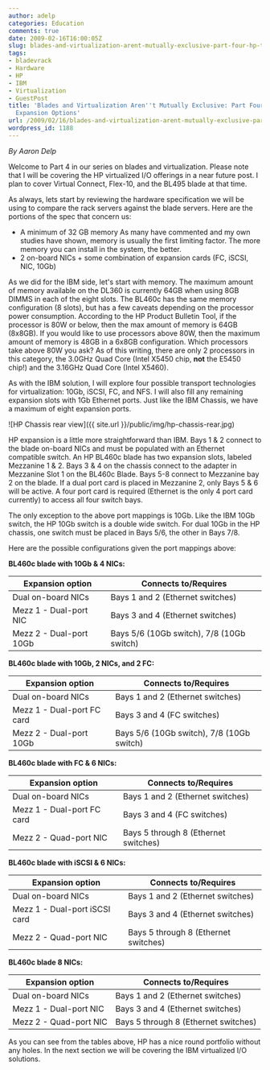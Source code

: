 ```yaml
---
author: adelp
categories: Education
comments: true
date: 2009-02-16T16:00:05Z
slug: blades-and-virtualization-arent-mutually-exclusive-part-four-hp-traditional-expansion-options
tags:
- bladevrack
- Hardware
- HP
- IBM
- Virtualization
- GuestPost
title: 'Blades and Virtualization Aren''t Mutually Exclusive: Part Four, HP Traditional
  Expansion Options'
url: /2009/02/16/blades-and-virtualization-arent-mutually-exclusive-part-four-hp-traditional-expansion-options/
wordpress_id: 1188
---
```


_By Aaron Delp_

Welcome to Part 4 in our series on blades and virtualization. Please note that I will be covering the HP virtualized I/O offerings in a near future post. I plan to cover Virtual Connect, Flex-10, and the BL495 blade at that time.

As always, lets start by reviewing the hardware specification we will be using to compare the rack servers against the blade servers. Here are the portions of the spec that concern us:

* A minimum of 32 GB memory  As many have commented and my own studies have shown, memory is usually the first limiting factor. The more memory you can install in the system, the better.  
* 2 on-board NICs + some combination of expansion cards (FC, iSCSI, NIC, 10Gb)

As we did for the IBM side, let's start with memory. The maximum amount of memory available on the DL360 is currently 64GB when using 8GB DIMMS in each of the eight slots. The BL460c has the same memory configuration (8 slots), but has a few caveats depending on the processor power consumption. According to the HP Product Bulletin Tool, if the processor is 80W or below, then the max amount of memory is 64GB (8x8GB). If you would like to use processors above 80W, then the maximum amount of memory is 48GB in a 6x8GB configuration. Which processors take above 80W you ask? As of this writing, there are only 2 processors in this category, the 3.0GHz Quad Core (Intel X5450 chip, **not** the E5450 chip!) and the 3.16GHz Quad Core (Intel X5460).

As with the IBM solution, I will explore four possible transport technologies for virtualization: 10Gb, iSCSI, FC, and NFS. I will also fill any remaining expansion slots with 1Gb Ethernet ports. Just like the IBM Chassis, we have a maximum of eight expansion ports.

![HP Chassis rear view]({{ site.url }}/public/img/hp-chassis-rear.jpg)

HP expansion is a little more straightforward than IBM. Bays 1 & 2 connect to the blade on-board NICs and must be populated with an Ethernet compatible switch. An HP BL460c blade has two expansion slots, labeled Mezzanine 1 & 2. Bays 3 & 4 on the chassis connect to the adapter in Mezzanine Slot 1 on the BL460c Blade. Bays 5-8 connect to Mezzanine bay 2 on the blade. If a dual port card is placed in Mezzanine 2, only Bays 5 & 6 will be active. A four port card is required (Ethernet is the only 4 port card currently) to access all four switch bays.

The only exception to the above port mappings is 10Gb. Like the IBM 10Gb switch, the HP 10Gb switch is a double wide switch. For dual 10Gb in the HP chassis, one switch must be placed in Bays 5/6, the other in Bays 7/8.

Here are the possible configurations given the port mappings above:

**BL460c blade with 10Gb & 4 NICs:**

| Expansion option        | Connects to/Requires                      |
|-------------------------|-------------------------------------------|
| Dual on-board NICs      | Bays 1 and 2 (Ethernet switches)          |
| Mezz 1 - Dual-port NIC  | Bays 3 and 4 (Ethernet switches)          |
| Mezz 2 - Dual-port 10Gb | Bays 5/6 (10Gb switch), 7/8 (10Gb switch) |

**BL460c blade with 10Gb, 2 NICs, and 2 FC:**

| Expansion option           | Connects to/Requires                      |
|----------------------------|-------------------------------------------|
| Dual on-board NICs         | Bays 1 and 2 (Ethernet switches)          |
| Mezz 1 - Dual-port FC card | Bays 3 and 4 (FC switches)                |
| Mezz 2 - Dual-port 10Gb    | Bays 5/6 (10Gb switch), 7/8 (10Gb switch) |

**BL460c blade with FC & 6 NICs:**

| Expansion option           | Connects to/Requires                 |
|----------------------------|--------------------------------------|
| Dual on-board NICs         | Bays 1 and 2 (Ethernet switches)     |
| Mezz 1 - Dual-port FC card | Bays 3 and 4 (FC switches)           |
| Mezz 2 - Quad-port NIC     | Bays 5 through 8 (Ethernet switches) |

**BL460c blade with iSCSI & 6 NICs:**

| Expansion option              | Connects to/Requires                 |
|-------------------------------|--------------------------------------|
| Dual on-board NICs            | Bays 1 and 2 (Ethernet switches)     |
| Mezz 1 - Dual-port iSCSI card | Bays 3 and 4 (Ethernet switches)     |
| Mezz 2 - Quad-port NIC        | Bays 5 through 8 (Ethernet switches) |

**BL460c blade 8 NICs:**

| Expansion option       | Connects to/Requires                 |
|------------------------|--------------------------------------|
| Dual on-board NICs     | Bays 1 and 2 (Ethernet switches)     |
| Mezz 1 - Dual-port NIC | Bays 3 and 4 (Ethernet switches)     |
| Mezz 2 - Quad-port NIC | Bays 5 through 8 (Ethernet switches) |

As you can see from the tables above, HP has a nice round portfolio without any holes. In the next section we will be covering the IBM virtualized I/O solutions.
